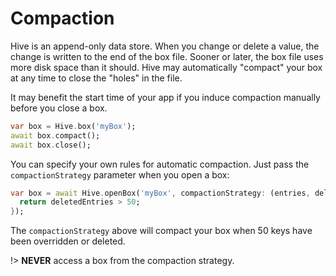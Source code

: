 # Compaction

Hive is an append-only data store. When you change or delete a value, the change is written to the end of the box file. Sooner or later, the box file uses more disk space than it should. Hive may automatically "compact" your box at any time to close the "holes" in the file.

It may benefit the start time of your app if you induce compaction manually before you close a box.

```dart
var box = Hive.box('myBox');
await box.compact();
await box.close();
```

You can specify your own rules for automatic compaction. Just pass the `compactionStrategy` parameter when you open a box:

```dart
var box = await Hive.openBox('myBox', compactionStrategy: (entries, deletedEntries) {
  return deletedEntries > 50;
});
```

The `compactionStrategy` above will compact your box when 50 keys have been overridden or deleted.

!> **NEVER** access a box from the compaction strategy.

